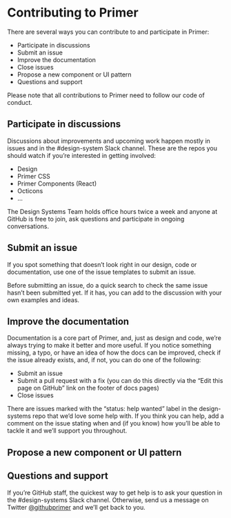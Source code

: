 # Contributing to Primer

There are several ways you can contribute to and participate in Primer:

- Participate in discussions
- Submit an issue
- Improve the documentation
- Close issues
- Propose a new component or UI pattern
- Questions and support

Please note that all contributions to Primer need to follow our code of conduct.

## Participate in discussions

Discussions about improvements and upcoming work happen mostly in issues and in the #design-system Slack channel. These are the repos you should watch if you’re interested in getting involved:

- Design
- Primer CSS
- Primer Components (React)
- Octicons
- ...

The Design Systems Team holds office hours twice a week and anyone at GitHub is free to join, ask questions and participate in ongoing conversations.

## Submit an issue 

If you spot something that doesn’t look right in our design, code or documentation, use one of the issue templates to submit an issue.

Before submitting an issue, do a quick search to check the same issue hasn’t been submitted yet. If it has, you can add to the discussion with your own examples and ideas.


## Improve the documentation

Documentation is a core part of Primer, and, just as design and code, we’re always trying to make it better and more useful. If you notice something missing, a typo, or have an idea of how the docs can be improved, check if the issue already exists, and, if not, you can do one of the following:

- Submit an issue 
- Submit a pull request with a fix (you can do this directly via the “Edit this page on GitHub” link on the footer of docs pages)
- Close issues

There are issues marked with the “status: help wanted” label in the design-systems repo that we’d love some help with. If you think you can help, add a comment on the issue stating when and (if you know) how you’ll be able to tackle it and we’ll support you throughout. 

## Propose a new component or UI pattern


## Questions and support

If you’re GitHub staff, the quickest way to get help is to ask your question in the #design-systems Slack channel. Otherwise, send us a message on Twitter [@githubprimer](https://twitter.com/githubprimer) and we’ll get back to you.

